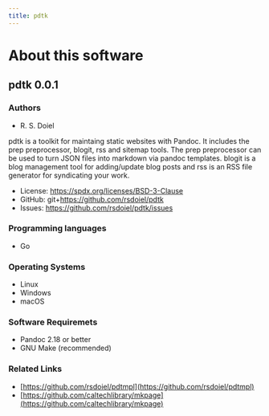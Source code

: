 ```yaml
---
title: pdtk
---
```


About this software
===================

pdtk 0.0.1
----------------

### Authors

- R. S. Doiel

pdtk is a toolkit for maintaing static websites with Pandoc. It includes the prep preprocessor, blogit, rss and sitemap tools. The prep preprocessor can be used to turn JSON files into markdown via pandoc templates. blogit is a blog management tool for adding/update blog posts and rss is an RSS file generator for syndicating your work.


- License: https://spdx.org/licenses/BSD-3-Clause
- GitHub: git+https://github.com/rsdoiel/pdtk
- Issues: https://github.com/rsdoiel/pdtk/issues


### Programming languages

- Go

### Operating Systems

- Linux
- Windows
- macOS

### Software Requiremets

- Pandoc 2.18 or better
- GNU Make (recommended)

### Related Links

- [https://github.com/rsdoiel/pdtmpl](https://github.com/rsdoiel/pdtmpl)
- [https://github.com/caltechlibrary/mkpage](https://github.com/caltechlibrary/mkpage)

